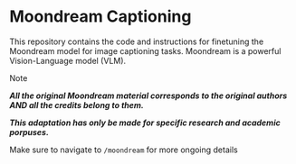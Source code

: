 # Moondream Captioning 

This repository contains the code and instructions for finetuning the Moondream model for image captioning tasks. Moondream is a powerful Vision-Language model (VLM).
> [!NOTE]
> *****All the original Moondream material corresponds to the original authors AND all the credits belong to them.*****
>
> *****This adaptation has only be made for specific research and academic porpuses.*****

Make sure to navigate to `/moondream` for more ongoing details





